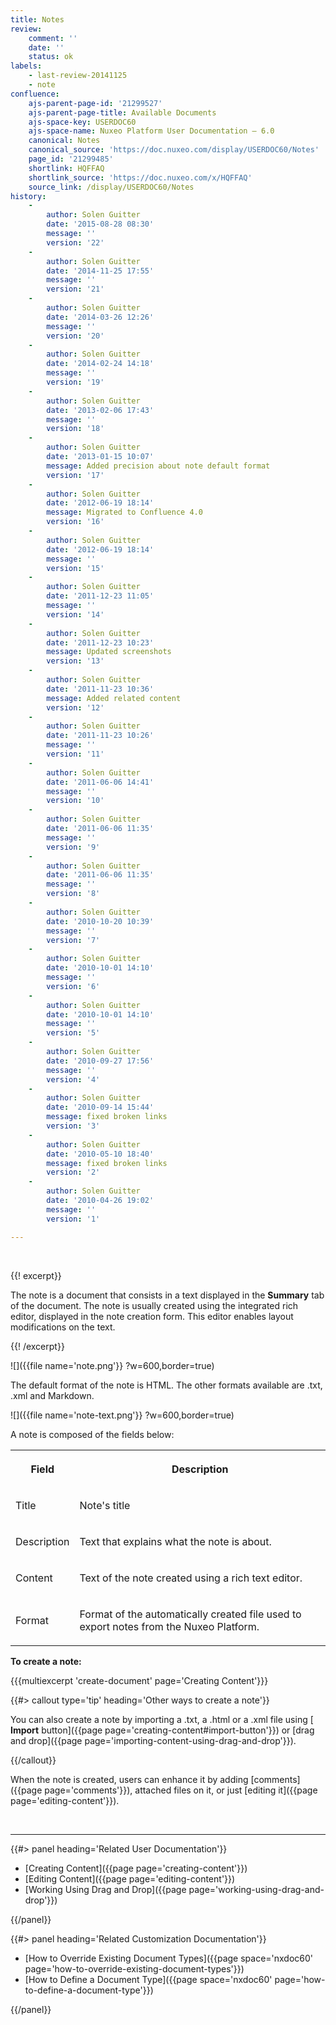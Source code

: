 ```yaml
---
title: Notes
review:
    comment: ''
    date: ''
    status: ok
labels:
    - last-review-20141125
    - note
confluence:
    ajs-parent-page-id: '21299527'
    ajs-parent-page-title: Available Documents
    ajs-space-key: USERDOC60
    ajs-space-name: Nuxeo Platform User Documentation — 6.0
    canonical: Notes
    canonical_source: 'https://doc.nuxeo.com/display/USERDOC60/Notes'
    page_id: '21299485'
    shortlink: HQFFAQ
    shortlink_source: 'https://doc.nuxeo.com/x/HQFFAQ'
    source_link: /display/USERDOC60/Notes
history:
    - 
        author: Solen Guitter
        date: '2015-08-28 08:30'
        message: ''
        version: '22'
    - 
        author: Solen Guitter
        date: '2014-11-25 17:55'
        message: ''
        version: '21'
    - 
        author: Solen Guitter
        date: '2014-03-26 12:26'
        message: ''
        version: '20'
    - 
        author: Solen Guitter
        date: '2014-02-24 14:18'
        message: ''
        version: '19'
    - 
        author: Solen Guitter
        date: '2013-02-06 17:43'
        message: ''
        version: '18'
    - 
        author: Solen Guitter
        date: '2013-01-15 10:07'
        message: Added precision about note default format
        version: '17'
    - 
        author: Solen Guitter
        date: '2012-06-19 18:14'
        message: Migrated to Confluence 4.0
        version: '16'
    - 
        author: Solen Guitter
        date: '2012-06-19 18:14'
        message: ''
        version: '15'
    - 
        author: Solen Guitter
        date: '2011-12-23 11:05'
        message: ''
        version: '14'
    - 
        author: Solen Guitter
        date: '2011-12-23 10:23'
        message: Updated screenshots
        version: '13'
    - 
        author: Solen Guitter
        date: '2011-11-23 10:36'
        message: Added related content
        version: '12'
    - 
        author: Solen Guitter
        date: '2011-11-23 10:26'
        message: ''
        version: '11'
    - 
        author: Solen Guitter
        date: '2011-06-06 14:41'
        message: ''
        version: '10'
    - 
        author: Solen Guitter
        date: '2011-06-06 11:35'
        message: ''
        version: '9'
    - 
        author: Solen Guitter
        date: '2011-06-06 11:35'
        message: ''
        version: '8'
    - 
        author: Solen Guitter
        date: '2010-10-20 10:39'
        message: ''
        version: '7'
    - 
        author: Solen Guitter
        date: '2010-10-01 14:10'
        message: ''
        version: '6'
    - 
        author: Solen Guitter
        date: '2010-10-01 14:10'
        message: ''
        version: '5'
    - 
        author: Solen Guitter
        date: '2010-09-27 17:56'
        message: ''
        version: '4'
    - 
        author: Solen Guitter
        date: '2010-09-14 15:44'
        message: fixed broken links
        version: '3'
    - 
        author: Solen Guitter
        date: '2010-05-10 18:40'
        message: fixed broken links
        version: '2'
    - 
        author: Solen Guitter
        date: '2010-04-26 19:02'
        message: ''
        version: '1'

---
```

&nbsp;

{{! excerpt}}

The note is a document that consists in a text displayed in the **Summary** tab of the document. The note is usually created using the integrated rich editor, displayed in the note creation form. This editor enables layout modifications on the text.

{{! /excerpt}}

![]({{file name='note.png'}} ?w=600,border=true)

The default format of the note is HTML. The other formats available are .txt, .xml and Markdown.

![]({{file name='note-text.png'}} ?w=600,border=true)

A note is composed of the fields below:

<table><tbody><tr><th colspan="1">

Field

</th><th colspan="1">

Description

</th></tr><tr><td colspan="1">

Title

</td><td colspan="1">

Note's title

</td></tr><tr><td colspan="1">

Description

</td><td colspan="1">

Text that explains what the note is about.

</td></tr><tr><td colspan="1">

Content

</td><td colspan="1">

Text of the note created using a rich text editor.

</td></tr><tr><td colspan="1">

Format

</td><td colspan="1">

Format of the automatically created file used to export notes from the Nuxeo Platform.

</td></tr></tbody></table>

**To create a note:**

{{{multiexcerpt 'create-document' page='Creating Content'}}}

{{#> callout type='tip' heading='Other ways to create a note'}}

You can also create a note by importing a .txt, a .html or a .xml file using [ **Import** button]({{page page='creating-content#import-button'}}) or [drag and drop]({{page page='importing-content-using-drag-and-drop'}}).

{{/callout}}

When the note is created, users can enhance it by adding [comments]({{page page='comments'}}), attached files on it, or just [editing it]({{page page='editing-content'}}).

&nbsp;

* * *

<div class="row" data-equalizer data-equalize-on="medium"><div class="column medium-6">{{#> panel heading='Related User Documentation'}}

*   [Creating Content]({{page page='creating-content'}})
*   [Editing Content]({{page page='editing-content'}})
*   [Working Using Drag and Drop]({{page page='working-using-drag-and-drop'}})

{{/panel}}</div><div class="column medium-6">{{#> panel heading='Related Customization Documentation'}}

*   [How to Override Existing Document Types]({{page space='nxdoc60' page='how-to-override-existing-document-types'}})
*   [How to Define a Document Type]({{page space='nxdoc60' page='how-to-define-a-document-type'}})

{{/panel}}</div></div>